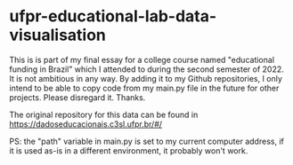# ufpr-educational-lab-data-visualisation

This is is part of my final essay for a college course named "educational funding in Brazil" which I attended to during the second semester of 2022. It is not ambitious in any way. By adding it to my Github repositories, I only intend to be able to copy code from my main.py file in the future for other projects. Please disregard it. Thanks.

The original repository for this data can be found in https://dadoseducacionais.c3sl.ufpr.br/#/

PS: the "path" variable in main.py is set to my current computer address, if it is used as-is in a different environment, it probably won't work.
